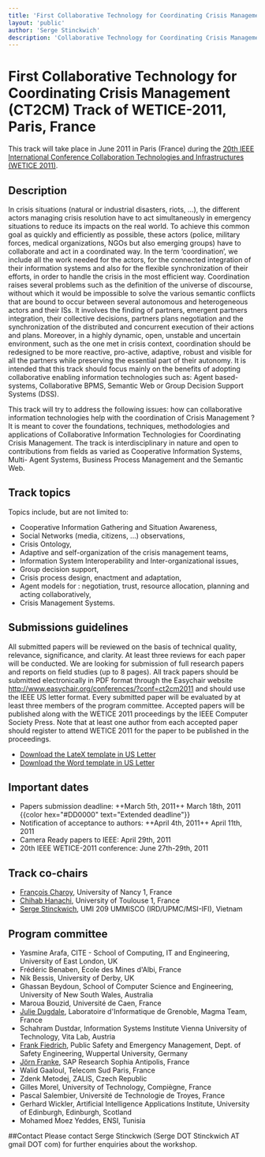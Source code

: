 ```yaml
---
title: 'First Collaborative Technology for Coordinating Crisis Management (CT2CM) Track of WETICE-2011'
layout: 'public'
author: 'Serge Stinckwich'
description: 'Collaborative Technology for Coordinating Crisis Management (CT2CM) track of WETICE-2011, Paris, France'
---
```

# First Collaborative Technology for Coordinating Crisis Management (CT2CM) Track of WETICE-2011, Paris, France

This track will take place in June 2011 in Paris (France) during the [20th IEEE International Conference Collaboration Technologies and Infrastructures (WETICE 2011)](http://events.telecom-sudparis.eu/wetice/).

## Description
In crisis situations (natural or industrial disasters, riots, ...), the different actors managing crisis resolution have to act simultaneously in emergency situations to reduce its impacts on the real world. To achieve this common goal as quickly and efficiently as possible, these actors (police, military forces, medical organizations, NGOs but also emerging groups) have to collaborate and act in a coordinated way. In the term ‘coordination’, we include all the work needed for the actors, for the connected integration of their information systems and also for the flexible synchronization of their efforts, in order to handle the crisis in the most efficient way.
Coordination raises several problems such as the definition of the universe of discourse, without which it would be impossible to solve the various semantic conflicts that are bound to occur between several autonomous and heterogeneous actors and their ISs. It involves the finding of partners, emergent partners integration, their collective decisions, partners plans negotiation and the synchronization of the distributed and concurrent execution of their actions and plans.
Moreover, in a highly dynamic, open, unstable and uncertain environment, such as the one met in crisis context, coordination should be redesigned to be more reactive, pro-active, adaptive, robust and visible for all the partners while preserving the essential part of their autonomy. It is intended that this track should focus mainly on the benefits of adopting collaborative enabling information technologies such as: Agent based-systems, Collaborative BPMS, Semantic Web or Group Decision Support Systems (DSS).

This track will try to address the following issues: how can collaborative information technologies help with the coordination of Crisis Management ? It is meant to cover the foundations, techniques, methodologies and applications of Collaborative Information Technologies for Coordinating Crisis Management. The track is interdisciplinary in nature and open to contributions from fields as varied as Cooperative Information Systems, Multi- Agent Systems, Business Process Management and the Semantic Web.

## Track topics
Topics include, but are not limited to:

- Cooperative Information Gathering and Situation Awareness,
- Social Networks (media, citizens, ...) observations,
- Crisis Ontology,
- Adaptive and self-organization of the crisis management teams,
- Information System Interoperability and Inter-organizational issues,
- Group decision support,
- Crisis process design, enactment and adaptation,
- Agent models for : negotiation, trust, resource allocation, planning and acting collaboratively,
- Crisis Management Systems.

## Submissions guidelines
All submitted papers will be reviewed on the basis of technical quality, relevance, significance, and clarity. At least three reviews for each paper will be conducted. We are looking for submission of full research papers and reports on field studies (up to 8 pages). All track papers should be submitted electronically in PDF format through the Easychair website http://www.easychair.org/conferences/?conf=ct2cm2011 and should use the IEEE US letter format. Every submitted paper will be evaluated by at least three members of the program committee. Accepted papers will be published along with the WETICE 2011 proceedings by the IEEE Computer Society Press. Note that at least one author from each accepted paper should register to attend WETICE 2011 for the paper to be published in the proceedings.

- [Download the LateX template in US Letter](http://ras.papercept.net/conferences/support/files/ieeeconf.zip)
- [Download the Word template in US Letter](http://ras.papercept.net/conferences/support/files/ieeeconf_letter.dot)

## Important dates
- Papers submission deadline: ++March 5th, 2011++ March 18th, 2011 {{color hex="#DD0000" text="Extended deadline"}}
- Notification of acceptance to authors: ++April 4th, 2011++ April 11th, 2011
- Camera Ready papers to IEEE: April 29th, 2011
- 20th IEEE WETICE-2011 conference: June 27th-29th, 2011

## Track co-chairs
- [François Charoy](http://www.loria.fr/~charoy/), University of Nancy 1, France
- [Chihab Hanachi](http://w3.univ-tlse1.fr/irit/soc/perso/hanachi/), University of Toulouse 1, France
- [Serge Stinckwich](http://doesnotunderstand.org/), UMI 209 UMMISCO (IRD/UPMC/MSI-IFI), Vietnam

## Program committee
- Yasmine Arafa, CITE - School of Computing, IT and Engineering, University of East London, UK
- Frédéric Benaben, École des Mines d'Albi, France
- Nik Bessis, University of Derby, UK
- Ghassan Beydoun, School of Computer Science and Engineering, University of New South Wales, Australia
- Maroua Bouzid, Université de Caen, France
- [Julie Dugdale](http://membres-lig.imag.fr/dugdale/), Laboratoire d'Informatique de Grenoble, Magma Team, France
- Schahram Dustdar, Information Systems Institute Vienna University of Technology, Vita Lab, Austria
- [Frank Fiedrich](http://www.gwu.edu/~icdrm/People/fiedrich.htm), Public Safety and Emergency Management, Dept. of Safety Engineering, Wuppertal University, Germany
- [Jörn Franke](http://www.loria.fr/~frankejo/), SAP Research Sophia Antipolis, France
- Walid Gaaloul, Telecom Sud Paris, France
- Zdenk Metodej, ZALIS, Czech Republic
- Gilles Morel, University of Technology, Compiègne, France	
- Pascal Salembier, Université de Technologie de Troyes, France
- Gerhard Wickler, Artificial Intelligence Applications Institute, University of Edinburgh, Edinburgh, Scotland
- Mohamed Moez Yeddes, ENSI, Tunisia

##Contact
Please contact Serge Stinckwich (Serge DOT Stinckwich AT gmail DOT com) for further enquiries about the workshop.